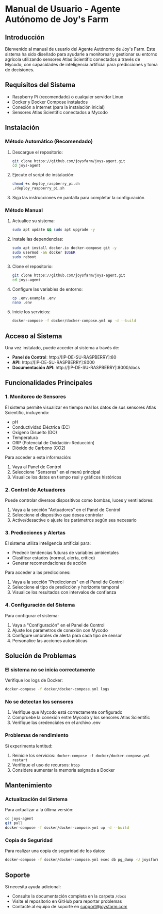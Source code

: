# Manual de Usuario - Agente Autónomo de Joy's Farm

## Introducción

Bienvenido al manual de usuario del Agente Autónomo de Joy's Farm. Este sistema ha sido diseñado para ayudarle a monitorear y gestionar su entorno agrícola utilizando sensores Atlas Scientific conectados a través de Mycodo, con capacidades de inteligencia artificial para predicciones y toma de decisiones.

## Requisitos del Sistema

- Raspberry Pi (recomendado) o cualquier servidor Linux
- Docker y Docker Compose instalados
- Conexión a Internet (para la instalación inicial)
- Sensores Atlas Scientific conectados a Mycodo

## Instalación

### Método Automático (Recomendado)

1. Descargue el repositorio:
   ```bash
   git clone https://github.com/joysfarm/joys-agent.git
   cd joys-agent
   ```

2. Ejecute el script de instalación:
   ```bash
   chmod +x deploy_raspberry_pi.sh
   ./deploy_raspberry_pi.sh
   ```

3. Siga las instrucciones en pantalla para completar la configuración.

### Método Manual

1. Actualice su sistema:
   ```bash
   sudo apt update && sudo apt upgrade -y
   ```

2. Instale las dependencias:
   ```bash
   sudo apt install docker.io docker-compose git -y
   sudo usermod -aG docker $USER
   sudo reboot
   ```

3. Clone el repositorio:
   ```bash
   git clone https://github.com/joysfarm/joys-agent.git
   cd joys-agent
   ```

4. Configure las variables de entorno:
   ```bash
   cp .env.example .env
   nano .env
   ```

5. Inicie los servicios:
   ```bash
   docker-compose -f docker/docker-compose.yml up -d --build
   ```

## Acceso al Sistema

Una vez instalado, puede acceder al sistema a través de:

- **Panel de Control**: http://[IP-DE-SU-RASPBERRY]:80
- **API**: http://[IP-DE-SU-RASPBERRY]:8000
- **Documentación API**: http://[IP-DE-SU-RASPBERRY]:8000/docs

## Funcionalidades Principales

### 1. Monitoreo de Sensores

El sistema permite visualizar en tiempo real los datos de sus sensores Atlas Scientific, incluyendo:
- pH
- Conductividad Eléctrica (EC)
- Oxígeno Disuelto (DO)
- Temperatura
- ORP (Potencial de Oxidación-Reducción)
- Dióxido de Carbono (CO2)

Para acceder a esta información:
1. Vaya al Panel de Control
2. Seleccione "Sensores" en el menú principal
3. Visualice los datos en tiempo real y gráficos históricos

### 2. Control de Actuadores

Puede controlar diversos dispositivos como bombas, luces y ventiladores:
1. Vaya a la sección "Actuadores" en el Panel de Control
2. Seleccione el dispositivo que desea controlar
3. Active/desactive o ajuste los parámetros según sea necesario

### 3. Predicciones y Alertas

El sistema utiliza inteligencia artificial para:
- Predecir tendencias futuras de variables ambientales
- Clasificar estados (normal, alerta, crítico)
- Generar recomendaciones de acción

Para acceder a las predicciones:
1. Vaya a la sección "Predicciones" en el Panel de Control
2. Seleccione el tipo de predicción y horizonte temporal
3. Visualice los resultados con intervalos de confianza

### 4. Configuración del Sistema

Para configurar el sistema:
1. Vaya a "Configuración" en el Panel de Control
2. Ajuste los parámetros de conexión con Mycodo
3. Configure umbrales de alerta para cada tipo de sensor
4. Personalice las acciones automáticas

## Solución de Problemas

### El sistema no se inicia correctamente

Verifique los logs de Docker:
```bash
docker-compose -f docker/docker-compose.yml logs
```

### No se detectan los sensores

1. Verifique que Mycodo está correctamente configurado
2. Compruebe la conexión entre Mycodo y los sensores Atlas Scientific
3. Verifique las credenciales en el archivo .env

### Problemas de rendimiento

Si experimenta lentitud:
1. Reinicie los servicios: `docker-compose -f docker/docker-compose.yml restart`
2. Verifique el uso de recursos: `htop`
3. Considere aumentar la memoria asignada a Docker

## Mantenimiento

### Actualización del Sistema

Para actualizar a la última versión:
```bash
cd joys-agent
git pull
docker-compose -f docker/docker-compose.yml up -d --build
```

### Copia de Seguridad

Para realizar una copia de seguridad de los datos:
```bash
docker-compose -f docker/docker-compose.yml exec db pg_dump -U joysfarm joysfarm_db > backup.sql
```

## Soporte

Si necesita ayuda adicional:
- Consulte la documentación completa en la carpeta `/docs`
- Visite el repositorio en GitHub para reportar problemas
- Contacte al equipo de soporte en support@joysfarm.com
